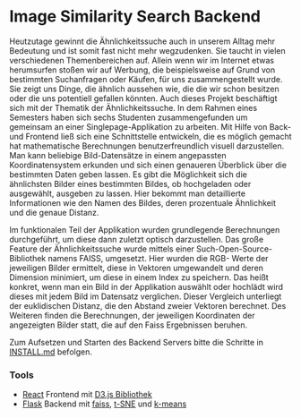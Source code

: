 # Image Similarity Search Backend

Heutzutage gewinnt die Ähnlichkeitssuche auch in unserem Alltag mehr Bedeutung und ist somit fast nicht mehr wegzudenken.
Sie taucht in vielen verschiedenen Themenbereichen auf. Allein wenn wir im Internet etwas herumsurfen stoßen wir auf Werbung, die beispielsweise auf Grund von bestimmten Suchanfragen oder Käufen, für uns zusammengestellt wurde. Sie zeigt uns Dinge, die ähnlich aussehen wie, die die wir schon besitzen oder die uns potentiell gefallen könnten.
Auch dieses Projekt beschäftigt sich mit der Thematik der Ähnlichkeitssuche.
In dem Rahmen eines Semesters haben sich sechs Studenten zusammengefunden um gemeinsam an einer Singlepage-Applikation zu arbeiten.
Mit Hilfe von Back- und Frontend ließ sich eine Schnittstelle entwickeln, die es möglich gemacht hat mathematische Berechnungen benutzerfreundlich visuell darzustellen.
Man kann beliebige Bild-Datensätze in einem angepassten Koordinatensystem erkunden und sich einen genaueren Überblick über die bestimmten Daten geben lassen.
Es gibt die Möglichkeit sich die ähnlichsten Bilder eines bestimmten Bildes, ob hochgeladen oder ausgewählt, ausgeben zu lassen. Hier bekommt man detaillierte Informationen wie den Namen des Bildes, deren prozentuale Ähnlichkeit und die genaue Distanz.

Im funktionalen Teil der Applikation wurden grundlegende Berechnungen durchgeführt, um diese dann zuletzt optisch darzustellen. 
Das große Feature der Ähnlichkeitssuche wurde mittels einer Such-Open-Source-Bibliothek namens FAISS, umgesetzt. Hier wurden die RGB- Werte der jeweiligen Bilder ermittelt, diese in Vektoren umgewandelt und deren Dimension minimiert, um diese in einem Index zu speichern.
Das heißt konkret, wenn man ein Bild in der Applikation auswählt oder hochlädt wird dieses mit jedem Bild im Datensatz verglichen. Dieser Vergleich unterliegt der euklidischen Distanz, die den Abstand zweier Vektoren berechnet. 
Des Weiteren finden die Berechnungen, der jeweiligen Koordinaten der angezeigten Bilder statt, die auf den Faiss Ergebnissen beruhen. 


Zum Aufsetzen und Starten des Backend Servers bitte die Schritte in [INSTALL.md](INSTALL.md) befolgen.

### Tools

- [React](https://reactjs.org/) Frontend mit [D3.js Bibliothek](https://d3js.org/)  
- [Flask](https://flask.palletsprojects.com/en/2.0.x/) Backend mit [faiss](https://github.com/facebookresearch/faiss), [t-SNE](https://opentsne.readthedocs.io/en/latest/) und [k-means](https://scikit-learn.org/stable/modules/generated/sklearn.cluster.KMeans.html)  
